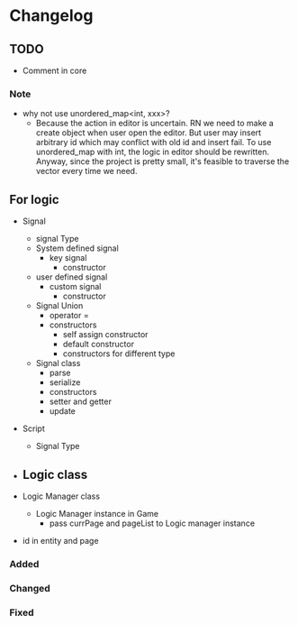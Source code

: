 # Changelog
## TODO
- Comment in core 
### Note
- why not use unordered_map<int, xxx>?
  - Because the action in editor is uncertain. RN we need to make a create
    object when user open the editor. But user may insert arbitrary id which may
    conflict with old id and insert fail. To use unordered_map with int, the
    logic in editor should be rewritten. Anyway, since the project is pretty
    small, it's feasible to traverse the vector every time we need.
## For logic
- Signal 
  - signal Type
  - System defined signal 
    - key signal 
      - constructor
  - user defined signal 
    - custom signal
      - constructor
  - Signal Union
    - operator =
    - constructors
      - self assign constructor
      - default constructor
      - constructors for different type
  - Signal class
    - parse
    - serialize
    - constructors 
    - setter and getter
    - update

- Script  
  - Signal Type 
- Logic class 
  - 
- Logic Manager class 
  - Logic Manager instance in Game 
    - pass currPage and pageList to Logic manager instance 
- id in entity and page 
### Added



### Changed


### Fixed


